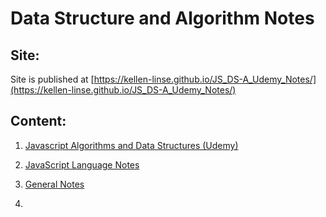 # Data Structure and Algorithm Notes

## Site:

Site is published at [https://kellen-linse.github.io/JS_DS-A_Udemy_Notes/](https://kellen-linse.github.io/JS_DS-A_Udemy_Notes/)


## Content:

1. [Javascript Algorithms and Data Structures (Udemy)](/JS_Algorithms_and_Data_Structures/index.md)

2. [JavaScript Language Notes](./JavaScript_Notes/notes.md)


3. [General Notes](./General%20Notes/index.md)

4. 